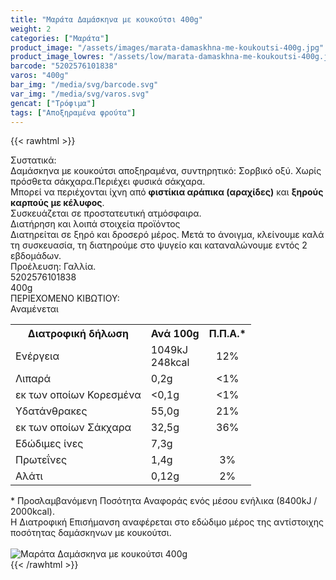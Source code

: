 ```yaml
---
title: "Μαράτα Δαμάσκηνα με κουκούτσι 400g"
weight: 2
categories: ["Μαράτα"]
product_image: "/assets/images/marata-damaskhna-me-koukoutsi-400g.jpg"
product_image_lowres: "/assets/low/marata-damaskhna-me-koukoutsi-400g.jpg"
barcode: "5202576101838"
varos: "400g"
bar_img: "/media/svg/barcode.svg"
var_img: "/media/svg/varos.svg"
gencat: ["Τρόφιμα"]
tags: ["Αποξηραμένα φρούτα"]
---
```

{{< rawhtml >}}

<div class="sload245"><div class="product"><div id="sistatika">Συστατικά:</div><div class="alltext">Δαμάσκηνα με κουκούτσι αποξηραμένα, συντηρητικό: Σορβικό οξύ. Χωρίς πρόσθετα σάκχαρα.Περιέχει φυσικά σάκχαρα.<br>Μπορεί να περιέχονται ίχνη από <b>φιστίκια αράπικα (αραχίδες)</b> και <b>ξηρούς καρπούς με κέλυφος</b>.<br>Συσκευάζεται σε προστατευτική ατμόσφαιρα.</div><div id="loipa">Διατήρηση και λοιπά στοιχεία προϊόντος</div><div class="alltext">Διατηρείται σε ξηρό και δροσερό μέρος. Μετά το άνοιγμα, κλείνουμε καλά τη συσκευασία, τη διατηρούμε στο ψυγείο και καταναλώνουμε εντός 2 εβδομάδων.<br>Προέλευση: Γαλλία.</div><div id="barcode"><div id="barimage1"></div><span id="bartext">5202576101838</span></div><div id="varos"><div id="varosimage1"></div><span id="varostext">400g</span></div><div id="kivotio">ΠΕΡΙΕΧΟΜΕΝΟ ΚΙΒΩΤΙΟΥ:<br>Αναμένεται</div><div class="tabout"><table id="diatable"><tbody><tr><th>Διατροφική δήλωση</th><th>Ανά 100g</th><th>Π.Π.Α.*</th></tr><tr><td class="texr2">Ενέργεια</td><td class="texr">1049kJ<br>248kcal</td><td class="texr" style="text-align:center">12%</td></tr><tr><td class="texr2">Λιπαρά</td><td class="texr">0,2g</td><td class="texr" style="text-align:center">&lt;1%</td></tr><tr><td class="gray">εκ των οποίων Κορεσµένα</td><td class="gray2">&lt;0,1g</td><td class="gray2" style="text-align:center">&lt;1%</td></tr><tr><td class="texr2">Yδατάνθρακες</td><td class="texr">55,0g</td><td class="texr" style="text-align:center">21%</td></tr><tr><td class="gray">εκ των οποίων Σάκχαρα</td><td class="gray2">32,5g</td><td class="gray2" style="text-align:center">36%</td></tr><tr><td class="texr2">Eδώδιμες ίνες</td><td class="texr">7,3g</td><td class="texr" style="text-align:center"></td></tr><tr><td class="texr2">Πρωτεΐνες</td><td class="texr">1,4g</td><td class="texr" style="text-align:center">3%</td></tr><tr><td class="texr2">Αλάτι</td><td class="texr">0,12g</td><td class="texr" style="text-align:center">2%</td></tr></tbody></table></div><div class="alltext">* Προσλαμβανόμενη Ποσότητα Αναφοράς ενός μέσου ενήλικα (8400kJ / 2000kcal).<br>Η Διατροφική Επισήμανση αναφέρεται στο εδώδιμο μέρος της αντίστοιχης ποσότητας δαμάσκηνων με κουκούτσι.</div><br><div class="pimg"><img alt="Μαράτα Δαμάσκηνα με κουκούτσι 400g" title="Μαράτα Δαμάσκηνα με κουκούτσι 400g" src="/assets/images/marata-damaskhna-me-koukoutsi-400g.jpg"></div></div></div>
{{< /rawhtml >}}


